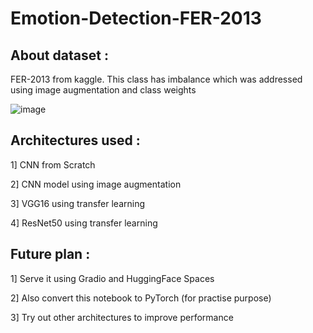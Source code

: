 # Emotion-Detection-FER-2013

About dataset :
---------------

FER-2013 from kaggle.
This class has imbalance which was addressed using image augmentation and class weights

![image](https://github.com/LearningPratik/Emotion-Detection-FER-2013/assets/139999671/b016be53-cf70-4993-9cff-761211a5de70)


Architectures used :
--------------------
1] CNN from Scratch

2] CNN model using image augmentation

3] VGG16 using transfer learning

4] ResNet50 using transfer learning

Future plan :
-------------
1] Serve it using Gradio and HuggingFace Spaces

2] Also convert this notebook to PyTorch (for practise purpose)

3] Try out other architectures to improve performance

